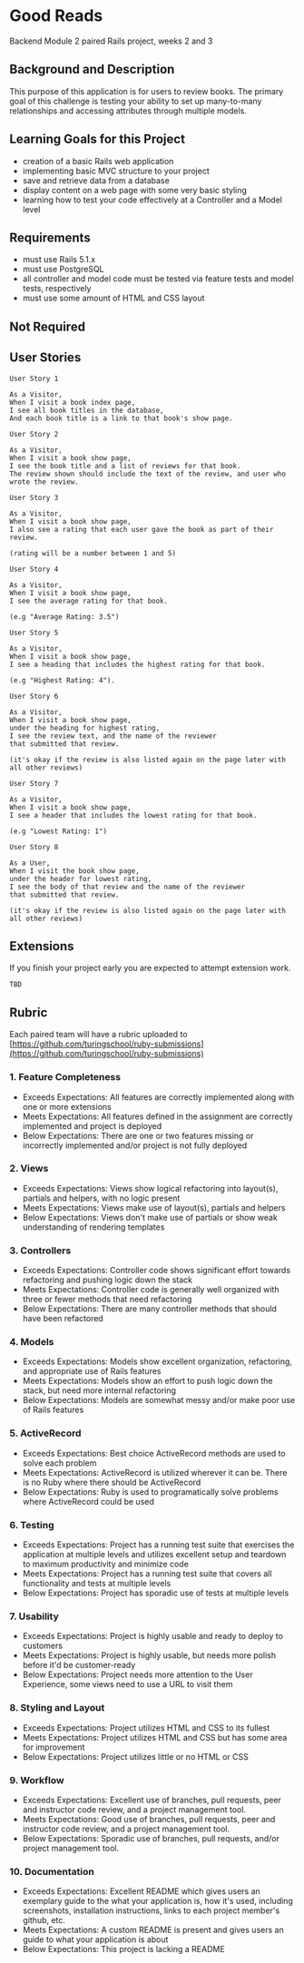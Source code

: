 # Good Reads

Backend Module 2 paired Rails project, weeks 2 and 3

## Background and Description

This purpose of this application is for users to review books. The primary goal of this challenge is testing your ability to set up many-to-many relationships and accessing attributes through multiple models.

## Learning Goals for this Project

- creation of a basic Rails web application
- implementing basic MVC structure to your project
- save and retrieve data from a database
- display content on a web page with some very basic styling
- learning how to test your code effectively at a Controller and a Model level


## Requirements

- must use Rails 5.1.x
- must use PostgreSQL
- all controller and model code must be tested via feature tests and model tests, respectively
- must use some amount of HTML and CSS layout

## Not Required


## User Stories

```
User Story 1

As a Visitor,
When I visit a book index page,
I see all book titles in the database,
And each book title is a link to that book's show page.
```

```
User Story 2

As a Visitor,
When I visit a book show page,
I see the book title and a list of reviews for that book.
The review shown should include the text of the review, and user who wrote the review.
```

```
User Story 3

As a Visitor,
When I visit a book show page,
I also see a rating that each user gave the book as part of their review.

(rating will be a number between 1 and 5)
```

```
User Story 4

As a Visitor,
When I visit a book show page,
I see the average rating for that book.

(e.g "Average Rating: 3.5")
```

```
User Story 5

As a Visitor,
When I visit a book show page,
I see a heading that includes the highest rating for that book.

(e.g "Highest Rating: 4").
```

```
User Story 6

As a Visitor,
When I visit a book show page,
under the heading for highest rating,
I see the review text, and the name of the reviewer
that submitted that review.

(it's okay if the review is also listed again on the page later with all other reviews)
```

```
User Story 7

As a Visitor,
When I visit a book show page,
I see a header that includes the lowest rating for that book.

(e.g "Lowest Rating: 1")
```

```
User Story 8

As a User,
When I visit the book show page,
under the header for lowest rating,
I see the body of that review and the name of the reviewer
that submitted that review.

(it's okay if the review is also listed again on the page later with all other reviews)
```

## Extensions

If you finish your project early you are expected to attempt extension work.

```
TBD
```

## Rubric

Each paired team will have a rubric uploaded to [https://github.com/turingschool/ruby-submissions](https://github.com/turingschool/ruby-submissions)

### 1. Feature Completeness

* Exceeds Expectations: All features are correctly implemented along with one or more extensions
* Meets Expectations: All features defined in the assignment are correctly implemented and project is deployed
* Below Expectations: There are one or two features missing or incorrectly implemented and/or project is not fully deployed

### 2. Views

* Exceeds Expectations: Views show logical refactoring into layout(s), partials and helpers, with no logic present
* Meets Expectations: Views make use of layout(s), partials and helpers
* Below Expectations: Views don't make use of partials or show weak understanding of rendering templates

### 3. Controllers

* Exceeds Expectations: Controller code shows significant effort towards refactoring and pushing logic down the stack
* Meets Expectations: Controller code is generally well organized with three or fewer methods that need refactoring
* Below Expectations: There are many controller methods that should have been refactored

### 4. Models

* Exceeds Expectations: Models show excellent organization, refactoring, and appropriate use of Rails features
* Meets Expectations: Models show an effort to push logic down the stack, but need more internal refactoring
* Below Expectations: Models are somewhat messy and/or make poor use of Rails features

### 5. ActiveRecord

* Exceeds Expectations: Best choice ActiveRecord methods are used to solve each problem
* Meets Expectations: ActiveRecord is utilized wherever it can be. There is no Ruby where there should be ActiveRecord
* Below Expectations: Ruby is used to programatically solve problems where ActiveRecord could be used

### 6. Testing

* Exceeds Expectations: Project has a running test suite that exercises the application at multiple levels and utilizes excellent setup and teardown to maximum productivity and minimize code
* Meets Expectations: Project has a running test suite that covers all functionality and tests at multiple levels
* Below Expectations: Project has sporadic use of tests at multiple levels

### 7. Usability

* Exceeds Expectations: Project is highly usable and ready to deploy to customers
* Meets Expectations: Project is highly usable, but needs more polish before it'd be customer-ready
* Below Expectations: Project needs more attention to the User Experience, some views need to use a URL to visit them

### 8. Styling and Layout

* Exceeds Expectations: Project utilizes HTML and CSS to its fullest
* Meets Expectations: Project utilizes HTML and CSS but has some area for improvement
* Below Expectations: Project utilizes little or no HTML or CSS

### 9. Workflow

* Exceeds Expectations: Excellent use of branches, pull requests, peer and instructor code review, and a project management tool.
* Meets Expectations: Good use of branches, pull requests, peer and instructor code review, and a project management tool.
* Below Expectations: Sporadic use of branches, pull requests, and/or project management tool.
 
### 10. Documentation

* Exceeds Expectations: Excellent README which gives users an exemplary guide to the what your application is, how it's used, including screenshots, installation instructions, links to each project member's github, etc.
* Meets Expectations: A custom README is present and gives users an guide to what your application is about
* Below Expectations: This project is lacking a README

